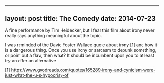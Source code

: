 ------
layout: post
title: The Comedy 
date:  2014-07-23 
-----
 A fine performance by Tim Heidecker, but I fear this film about irony never really says anything meaningful about the topic. 

I was reminded of the David Foster Wallace quote about irony [1] and how it is a dangerous thing. Once you use irony or sarcasm to debunk something, or point out a flaw, then what? It should be incumbent upon you to at least try an offer an alternative. 

[1] https://www.goodreads.com/quotes/165289-irony-and-cynicism-were-just-what-the-u-s-hypocrisy-of

